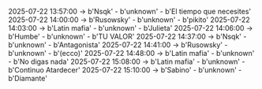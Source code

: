 2025-07-22 13:57:00 -> b'Nsqk' - b'unknown' - b'El tiempo que necesites'
2025-07-22 14:00:00 -> b'Rusowsky' - b'unknown' - b'pikito'
2025-07-22 14:03:00 -> b'Latin mafia' - b'unknown' - b'Julieta'
2025-07-22 14:06:00 -> b'Humbe' - b'unknown' - b'TU VALOR'
2025-07-22 14:37:00 -> b'Nsqk' - b'unknown' - b'Antagonista'
2025-07-22 14:41:00 -> b'Rusowsky' - b'unknown' - b'(ecco)'
2025-07-22 14:48:00 -> b'Latin mafia' - b'unknown' - b'No digas nada'
2025-07-22 15:08:00 -> b'Latin mafia' - b'unknown' - b'Continuo Atardecer'
2025-07-22 15:10:00 -> b'Sabino' - b'unknown' - b'Diamante'
